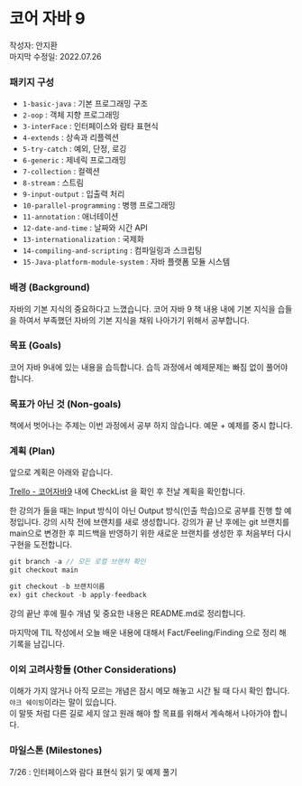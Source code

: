 # 코어 자바 9 

작성자: 안지환  
마지막 수정일: 2022.07.26  

### 패키지 구성
 * `1-basic-java` : 기본 프로그래밍 구조
 * `2-oop` : 객체 지향 프로그래밍
 * `3-interFace` : 인터페이스와 람타 표현식
 * `4-extends` : 상속과 리플렉션
 * `5-try-catch` : 예외, 단정, 로깅
 * `6-generic` : 제네릭 프로그래밍
 * `7-collection` : 컬렉션
 * `8-stream` : 스트림
 * `9-input-output` : 입출력 처리
 * `10-parallel-programming` : 병행 프로그래밍
 * `11-annotation` : 애너테이션
 * `12-date-and-time` : 날짜와 시간 API
 * `13-internationalization` : 국제화
 * `14-compiling-and-scripting` : 컴파일링과 스크립팅
 * `15-Java-platform-module-system` : 자바 플랫폼 모듈 시스템

### 배경 (Background)
자바의 기본 지식의 중요하다고 느꼈습니다. 코어 자바 9 책 내용 내에 기본 지식을 습들을 하여서 부족했던 자바의 기본 지식을 채워 나아가기 위해서 공부합니다.  


### 목표 (Goals)
코어 자바 9내에 있는 내용을 습득합니다. 습득 과정에서 예제문제는 빠짐 없이 풀어야 합니다.


### 목표가 아닌 것 (Non-goals)
책에서 벗어나는 주제는 이번 과정에서 공부 하지 않습니다. 예문 + 예제를 중시 합니다. 


### 계획 (Plan)
앞으로 계획은 아래와 같습니다.

[Trello - 코어자바9](https://trello.com/c/It5nwuui) 내에 CheckList 을 확인 후 전날 계획을 확인합니다.  

한 강의가 들을 때는 Input 방식이 아닌 Output 방식(인출 학습)으로 공부를 진행 할 예정입니다.
강의 시작 전에 브랜치를 새로 생성합니다. 강의가 끝 난 후에는 git 브랜치를 main으로 변경한 후 피드백을 반영하기 위한 새로운 브랜치를 생성한 후 처음부터 다시 구현을 도전합니다.

```java
git branch -a // 모든 로컬 브랜치 확인
git checkout main

git checkout -b 브랜치이름
ex) git checkout -b apply-feedback
```

강의 끝난 후에 필수 개념 및 중요한 내용은 README.md로 정리합니다.

마지막에 TIL 작성에서 오늘 배운 내용에 대해서 Fact/Feeling/Finding 으로 정리 해 기록을 남깁니다.

### 이외 고려사항들 (Other Considerations)
이해가 가지 않거나 아직 모르는 개념은 잠시 메모 해놓고 시간 될 때 다시 확인 합니다.  
`야크 쉐이빙`이라는 말이 있습니다.   
이 말뜻 처럼 다른 길로 세지 않고 원래 해야 할 목표를 위해서 계속해서 나아가야 합니다.

### 마일스톤 (Milestones)

7/26 : 인터페이스와 람다 표현식 읽기 및 예제 풀기
